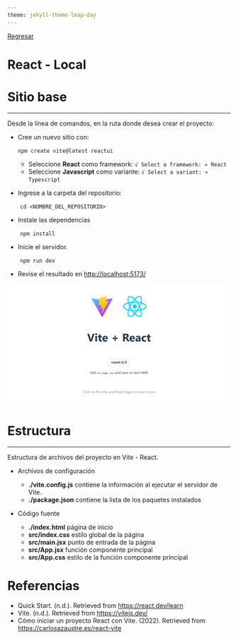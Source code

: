 ```yaml
---
theme: jekyll-theme-leap-day
---
```


[Regresar](/DAWM/)

React - Local
===============

Sitio base
==========

* * *

Desde la línea de comandos, en la ruta donde desea crear el proyecto:

* Cree un nuevo sitio con: 
  ```
  npm create vite@latest reactui
  ```

   - Seleccione **React** como framework: `√ Select a framework: » React`
   - Seleccione **Javascript** como variante: `√ Select a variant: » Typescript`

* Ingrese a la carpeta del repositorio:

```prompt
    cd <NOMBRE_DEL_REPOSITORIO>
```

* Instale las dependencias

```prompt
    npm install
```

* Inicie el servidor.

```prompt
    npm run dev
```

* Revise el resultado en [http://localhost:5173/](http://localhost:5173/)

<div align="center">
    <img src="imagenes/default_site_react_vite.png" alt="">
</div>

Estructura
==========

* * *

Estructura de archivos del proyecto en Vite - React.

* Archivos de configuración
    + **./vite.config.js** contiene la información al ejecutar el servidor de Vite.
    + **./package.json** contiene la lista de los paquetes instalados

* Código fuente
    + **./index.html** página de inicio
    + **src/index.css** estilo global de la página
    + **src/main.jsx** punto de entrada de la página
    + **src/App.jsx** función componente principal
    + **src/App.css** estilo de la función componente principal

Referencias
=======

* Quick Start. (n.d.). Retrieved from https://react.dev/learn
* Vite. (n.d.). Retrieved from https://vitejs.dev/
* Cómo iniciar un proyecto React con Vite. (2022). Retrieved from https://carlosazaustre.es/react-vite
